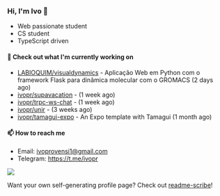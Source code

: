 ### Hi, I'm Ivo 👋

* Web passionate student
* CS student
* TypeScript driven

#### 👷 Check out what I'm currently working on

- [LABIOQUIM/visualdynamics](https://github.com/LABIOQUIM/visualdynamics) - Aplicação Web em Python com o framework Flask para dinâmica molecular com o GROMACS (2 days ago)
- [ivopr/supavacation](https://github.com/ivopr/supavacation) -  (1 week ago)
- [ivopr/trpc-ws-chat](https://github.com/ivopr/trpc-ws-chat) -  (1 week ago)
- [ivopr/unir](https://github.com/ivopr/unir) -  (3 weeks ago)
- [ivopr/tamagui-expo](https://github.com/ivopr/tamagui-expo) - An Expo template with Tamagui (1 month ago)

#### 📫 How to reach me

- Email: [ivoprovensi1@gmail.com](mailto://ivoprovensi1@gmail.com)
- Telegram: https://t.me/ivopr

![](https://github-readme-stats.vercel.app/api/top-langs/?username=ivopr&langs_count=10&layout=compact&theme=react&hide_border=true&bg_color=0D1117&title_color=5ce1e6&icon_color=5ce1e6)

Want your own self-generating profile page? Check out [readme-scribe](https://github.com/muesli/readme-scribe)!
